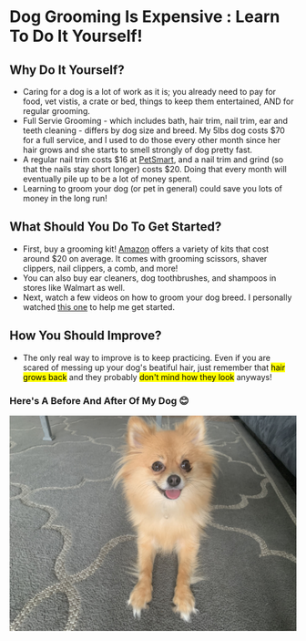 # Dog Grooming Is Expensive : Learn To Do It Yourself!
## Why Do It Yourself?
- Caring for a dog is a lot of work as it is; you already need to pay for food, vet vistis, a crate or bed, things to keep them entertained, AND for regular grooming.
- Full Servie Grooming - which includes bath, hair trim, nail trim, ear and teeth cleaning - differs by dog size and breed. My 5lbs dog costs $70 for a full service, and I used to do those every other month since her hair grows and she starts to smell strongly of dog pretty fast.
- A regular nail trim costs $16 at [PetSmart](https://services.petsmart.com), and a nail trim and grind (so that the nails stay short longer) costs $20. Doing that every month will eventually pile up to be a lot of money spent.
- Learning to groom your dog (or pet in general) could save you lots of money in the long run!

## What Should You Do To Get Started? 
- First, buy a grooming kit! [Amazon](https://www.amazon.com/s?k=dog+grooming+kit&crid=3KLT9IAJNN84B&sprefix=dog+grooming+kit%2Caps%2C158&ref=nb_sb_noss_1) offers a variety of kits that cost around $20 on average. It comes with grooming scissors, shaver clippers, nail clippers, a comb, and more!
- You can also buy ear cleaners, dog toothbrushes, and shampoos in stores like Walmart as well.
- Next, watch a few videos on how to groom your dog breed. I personally watched [this one](https://www.youtube.com/watch?v=aPTZKqkeRq4) to help me get started.


## How You Should Improve?
- The only real way to improve is to keep practicing. Even if you are scared of messing up your dog's beatiful hair, just remember that <mark>hair grows back</mark> and they probably <mark>don't mind how they look</mark> anyways!
### Here's A Before And After Of My Dog 😊
![peppa](IMG_4783.jpeg)
